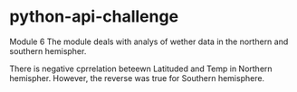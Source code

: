 # python-api-challenge
Module 6
The module deals with analys of wether data in the northern and southern hemispher.

There is negative cprrelation beteewn Latituded and Temp in Northern hemispher.
However, the reverse was true for Southern hemisphere.

